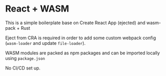 # React + WASM

This is a simple boilerplate base on Create React App (ejected) and wasm-pack + Rust

Eject from CRA is required in order to add some custom webpack config (`wasm-loader` and update `file-loader`).

WASM modules are packed as npm packages and can be imported locally using `package.json`

No CI/CD set up.